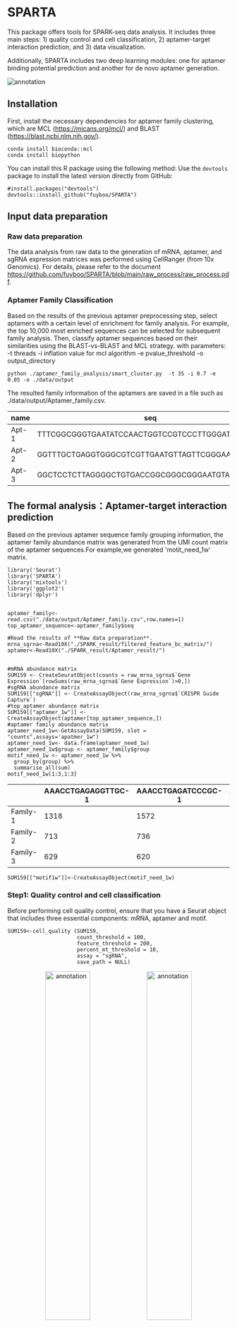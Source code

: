 # SPARTA
This package offers tools for SPARK-seq data analysis. It includes three main steps: 1) quality control and cell classification, 2) aptamer-target interaction prediction, and 3) data visualization.

Additionally, SPARTA includes two deep learning modules: one for aptamer binding potential prediction and another for de novo aptamer generation.
 




![](picture/model_diagram%20.png "annotation")




## Installation
First, install the necessary dependencies for aptamer family clustering, which are MCL (https://micans.org/mcl/) and BLAST (https://blast.ncbi.nlm.nih.gov/).

```
conda install bioconda::mcl
conda install biopython
```

You can install this R package using the following method:
Use the `devtools` package to install the latest version directly from GitHub:

```
#install.packages("devtools")
devtools::install_github("fuyboo/SPARTA")
```

## Input data preparation


### Raw data preparation
The data analysis from raw data to the generation of mRNA, aptamer, and sgRNA expression matrices was performed using CellRanger (from 10x Genomics). For details, please refer to the document https://github.com/fuyboo/SPARTA/blob/main/raw_process/raw_process.pdf.

### Aptamer Family Classification
Based on the results of the previous aptamer preprocessing step, select aptamers with a certain level of enrichment for family analysis. For example, the top 10,000 most enriched sequences can be selected for subsequent family analysis.
Then, classify aptamer sequences based on their similarities using the BLAST-vs-BLAST and MCL strategy.
with parameters: -t threads -i inflation value for mcl algorithm  -e pvalue_threshold -o output_directory

```
python ./aptamer_family_analysis/smart_cluster.py  -t 35 -i 0.7 -e 0.05 -o ./data/output

```
The resulted family information of the aptamers are saved in a file such as ./data/output/Aptamer_family.csv.



| name  | seq | group | 
| ------------- | ------------- | ------------- |
| Apt-1  | TTTCGGCGGGTGAATATCCAACTGGTCCGTCCCTTGGGATCTTTGT  | Family-1  |
| Apt-2  | GGTTTGCTGAGGTGGGCGTCGTTGAATGTTAGTTCGGGAATACTTG  | Family-2  |
| Apt-3  | GGCTCCTCTTAGGGGCTGTGACCGGCGGGCGGGAATGTAGCAGGAT  | Family-3  |




## The formal analysis：Aptamer-target interaction prediction 
Based on the previous aptamer sequence family grouping information, the aptamer family abundance matrix was generated from the UMI count matrix of the aptamer sequences.For example,we generated 'motit_need_1w' matrix.

```
library('Seurat')
library('SPARTA')
library('mixtools')
library('ggplot2')
library('dplyr')


aptamer_family<-read.csv("./data/output/Aptamer_family.csv",row.names=1)
top_aptamer_sequence<-aptamer_family$seq

#Read the results of **Raw data preparation**.
mrna_sgrna<-Read10X("./SPARK_result/filtered_feature_bc_matrix/")
aptamer<-Read10X("./SPARK_result/Aptamer_result/")


#mRNA abundance matrix
SUM159 <- CreateSeuratObject(counts = raw_mrna_sgrna$`Gene Expression`[rowSums(raw_mrna_sgrna$`Gene Expression`)>0,])
#sgRNA abundance matrix
SUM159[["sgRNA"]] <- CreateAssayObject(raw_mrna_sgrna$`CRISPR Guide Capture`)
#top_aptamer abundance matrix
SUM159[["aptamer_1w"]] <- CreateAssayObject(aptamer[top_aptamer_sequence,])
#aptamer family abundance matrix
aptamer_need_1w<-GetAssayData(SUM159, slot = "counts",assays='apatmer_1w")
aptamer_need_1w<- data.frame(aptamer_need_1w)
aptamer_need_1w$group <- aptamer_family$group
motif_need_1w <- aptamer_need_1w %>%
  group_by(group) %>%
  summarise_all(sum)
motif_need_1w[1:3,1:3]

```
|               |AAACCTGAGAGGTTGC-1 |AAACCTGAGATCCCGC-1 |AAACCTGAGATGTAAC-1 |
| ------------- | ------------- | ------------- | ------------- |
|Family-1            |1318               |1572               |3172               |
|Family-2            |713                |736                |260                |
|Family-3            |629                |620                |264                |
```
SUM159[["motif1w"]]<-CreateAssayObject(motif_need_1w)
```

### Step1: Quality control and cell classification
  Before performing cell quality control, ensure that you have a Seurat object that includes three essential components: mRNA, aptamer and motif.

```
SUM159<-cell_quality (SUM159,
                      count_threshold = 100,
                      feature_threshold = 200,
                      percent_mt_threshold = 10,
                      assay = "sgRNA",
                      save_path = NULL)
```

<div align="center">
  <img src="picture/sgrna_qc1.png" alt="annotation" width="45%" height="45%" style="display: inline-block;"/>
  <img src="picture/sgrna_qc2.png" alt="annotation" width="45%" height="45%" style="display: inline-block;"/>
</div>


  In this step, you will assign a gRNA identity to each cell and calculate enrichment ratios, defined as the proportion of counts from the most abundant gRNA relative to the total gRNA counts in the cell, using cell gRNA counts assessed in Step 1. This process involves setting thresholds to categorize cell gRNA effectively.
```
SUM159<-cell_gRNA_identity(SUM159,
                           assay='sgRNA',
                           min_count = 200,
                           min_ratio = 0.7)
```

### Step2: Aptamer-target interaction prediction
  In this step, you will predict which proteins are likely bound by the aptamer families. This involves calculating the differential matrix based on the median difference between target cells and NC (Control) cells, filtering out low-difference families and confusing targets（If more than half of the families are ranked in the top three, then we believe that they are gRNAs that easily cause confusing differences.）, and using a Gaussian Mixture Model (GMM) to refine the predictions.

```
predict_result<-predict_apt_pro(SUM159,
                                assay = "motif1w",
                                top_n = 20,
                                save_path = NULL)
```

### Step3: Data visualization
  Visualization is crucial for interpreting and presenting the results of your aptamer-protein binding predictions. In this step, you'll generate plots to help understand the data and findings from the previous analysis.

```
visualize_aptamer_difference(predict_result,'Clust-1')

```
<div align="center">
  <img src="picture/PTK7_Clust-1.png" alt="annotation" style="width: 50%; height: auto;"/>
</div>



## deep learning modules
### Aptamers binding potential prediction
   Through the previous classification of the aptamer family, aptamer sequences binding to the PTK7 protein were identified. Based on these sequences, we trained the FCNARRB model（https://github.com/turningpoint1988/fcnarbb）, enabling accurate prediction of whether unknown sequences can bind to the PTK7 protein.

```

python ./aptamer_family_analysis/fcna_trainer.py -train_data ./data/input/ptk7_2cls_new.csv -external_data ./data/input/external_data.csv -output_path ./data/output/aptamer_prediction

```

### De novo aptamer generation
Based on the results of Aptamer Family Classification, aptamer sequences binding and non-binding to PTK7 protein were used to train the RaptGen model ([https://github.com/hmdlab/raptgen](https://github.com/hmdlab/raptgen)) to generate new sequences with potential PTK7 protein binding affinity.

```

python ./aptamer_family_analysis/raptgen_aptamer.py -ptk7_sample_path ./data/input/clust1_ptk7.csv -negatibe_sample_path ./data/input/other_sequences.csv 

```


